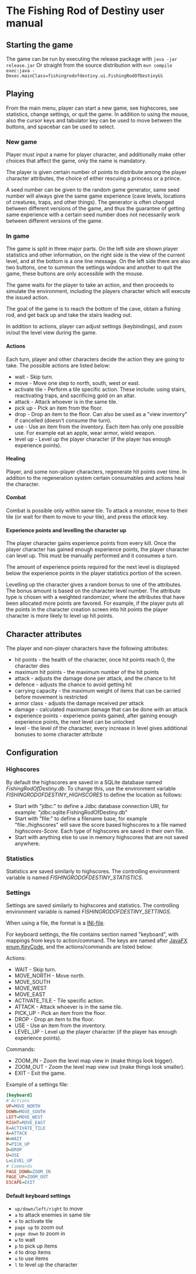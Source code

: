 # The Fishing Rod of Destiny user manual

## Starting the game

The game can be run by executing the release package with
```java -jar release.jar```
Or straight from the source distribution with
```mvn compile exec:java -Dexec.mainClass=fishingrodofdestiny.ui.FishingRodOfDestinyUi```

## Playing

From the main menu, player can start a new game, see highscores, see statistics, change settings, or quit the game. In addition to using the mouse, also the cursor keys and tabulator key can be used to move between the buttons, and spacebar can be used to select.

### New game

Player must input a name for player character, and additionally make other choices that affect the game, only the name is mandatory.

The player is given certain number of points to distribute among the player character attributes, the choice of either rescuing a princess or a prince.

A seed number can be given to the random game generator, same seed number will always give the same game experience (cave levels, locations of creatures, traps, and other things). The generator is often changed between different versions of the game, and thus the guarantee of getting same experience with a certain seed number does not necessarily work between different versions of the game.

### In game

The game is split in three major parts. On the left side are shown player statistics and other information, on the right side is the view of the current level, and at the bottom is a one line message. On the left side there are also two buttons, one to summon the settings window and another to quit the game, these buttons are only accessible with the mouse.

The game waits for the player to take an action, and then proceeds to simulate the environment, including the players character which will execute the issued action.

The goal of the game is to reach the bottom of the cave, obtain a fishing rod, and get back up and take the stairs leading out.

In addition to actions, player can adjust settings (keybindings), and zoom in/out the level view during the game.


#### Actions

Each turn, player and other characters decide the action they are going to take. The possible actions are listed below:
* wait          - Skip turn.
* move          - Move one step to north, south, west or east.
* activate tile - Perform a tile specific action. These include: using stairs, reactivating traps, and sacrificing gold on an altar.
* attack        - Attack whoever is in the same tile.
* pick up       - Pick an item from the floor.
* drop          - Drop an item to the floor. Can also be used as a "view inventory" if cancelled (doesn't consume the turn).
* use           - Use an item from the inventory. Each item has only one possible use. For example eat an apple, wear armor, wield weapon.
* level up      - Level up the player character (if the player has enough experience points).


#### Healing

Player, and some non-player characters, regenerate hit points over time. In addition to the regeneration system certain consumables and actions heal the character.


#### Combat

Combat is possible only within same tile. To attack a monster, move to their tile (or wait for them to move to your tile), and press the *attack* key.


#### Experience points and levelling the character up

The player character gains experience points from every kill. Once the player character has gained enough experience points, the player character can level up. This must be manually performed and it consumes a turn.

The amount of experience points required for the next level is displayed below the experience points in the player statistics portion of the screen.

Levelling up the character gives a random bonus to one of the attributes. The bonus amount is based on the character level number. The attribute type is chosen with a weighted randomizer, where the attributes that have been allocated more points are favored. For example, if the player puts all the points in the character creation screen into hit points the player character is more likely to level up hit points.



## Character attributes

The player and non-player characters have the following attributes:

* hit points - the health of the character, once hit points reach 0, the character dies
* maximum hit points - the maximum number of the hit points
* attack - adjusts the damage done per attack, and the chance to hit
* defence - adjusts the chance to avoid getting hit
* carrying capacity - the maximum weight of items that can be carried before movement is restricted
* armor class - adjusts the damage received per attack
* damage - calculated maximum damage that can be done with an attack
* experience points - experience points gained, after gaining enough experience points, the next level can be unlocked
* level - the level of the character, every increase in level gives additional bonuses to some character attribute


## Configuration

### Highscores

By default the highscores are saved in a SQLite database named *FishingRodOfDestiny.db*. To change this, use the environment variable *FISHINGRODOFDESTINY_HIGHSCORES* to define the location as follows:

* Start with "jdbc:" to define a Jdbc database connection URI, for example: "jdbc:sqlite:FishingRodOfDestiny.db"
* Start with "file:" to define a filename base, for example "file:./highscores" will save the score based highscores to a file named *highscores-Score*. Each type of highscores are saved in their own file.
* Start with anything else to use in memory highscores that are not saved anywhere.

### Statistics

Statistics are saved similarly to highscores. The controlling environment variable is named *FISHINGRODOFDESTINY_STATISTICS*.


### Settings

Settings are saved similarly to highscores and statistics. The controlling environment variable is named *FISHINGRODOFDESTINY_SETTINGS*.

When using a file, the format is a [INI-file](https://en.wikipedia.org/wiki/INI_file).

For keyboard settings, the file contains section named "keyboard", with mappings from keys to action/command.
The keys are named after [JavaFX enum KeyCode](https://docs.oracle.com/javase/8/javafx/api/javafx/scene/input/KeyCode.html), and the actions/commands are listed below:

Actions:
* WAIT          - Skip turn.
* MOVE_NORTH    - Move north.
* MOVE_SOUTH
* MOVE_WEST
* MOVE_EAST
* ACTIVATE_TILE - Tile specific action.
* ATTACK        - Attack whoever is in the same tile.
* PICK_UP       - Pick an item from the floor.
* DROP          - Drop an item to the floor.
* USE           - Use an item from the inventory.
* LEVEL_UP      - Level up the player character (if the player has enough experience points).

Commands:
* ZOOM_IN       - Zoom the level map view in (make things look bigger).
* ZOOM_OUT      - Zoom the level map view out (make things look smaller).
* EXIT          - Exit the game.

Example of a settings file:
```INI
[keyboard]
# Actions
UP=MOVE_NORTH
DOWN=MOVE_SOUTH
LEFT=MOVE_WEST
RIGHT=MOVE_EAST
E=ACTIVATE_TILE
A=ATTACK
W=WAIT
P=PICK_UP
D=DROP
U=USE
L=LEVEL_UP
# Commands
PAGE_DOWN=ZOOM_IN
PAGE_UP=ZOOM_OUT
ESCAPE=EXIT
```


#### Default keyboard settings

* `up/down/left/right` to move
* `a` to attack enemies in same tile
* `e` to activate tile
* `page up` to zoom out
* `page down` to zoom in
* `w` to wait
* `p` to pick up items
* `d` to drop items
* `u` to use items
* `l` to level up the character
